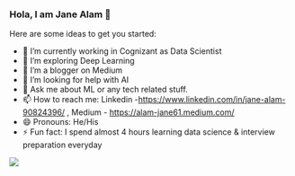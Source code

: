 ### Hola, I am Jane Alam 👋


Here are some ideas to get you started:

- 🔭 I’m currently working in Cognizant as Data Scientist 
- 🌱 I’m exploring Deep Learning
- 👯 I’m a blogger on Medium
- 🤔 I’m looking for help with AI
- 💬 Ask me about ML or any tech related stuff.
- 📫 How to reach me: Linkedin -https://www.linkedin.com/in/jane-alam-90824396/ , Medium - https://alam-jane61.medium.com/
- 😄 Pronouns: He/His
- ⚡ Fun fact: I spend almost 4 hours learning data science & interview preparation everyday

<img src="https://github-readme-stats.vercel.app/api?username=alamjane&&show_icons=true&title_color=ffffff&icon_color=bb2acf&text_color=daf7dc&bg_color=191919">
